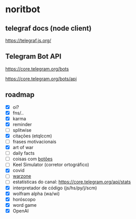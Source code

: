 # noritbot

## telegraf docs (node client)

https://telegraf.js.org/

## Telegram Bot API

https://core.telegram.org/bots

https://core.telegram.org/bots/api

## roadmap

- [x] oi?
- [x] fns/..
- [x] karma
- [x] reminder
- [ ] splitwise
- [x] citações (etqlccm)
- [ ] frases motivacionais
- [x] art of war
- [ ] daily facts
- [ ] coisas com [botões](https://stackoverflow.com/questions/57330756/telegraf-unable-to-use-markdown-style-in-reply-with-inlinebuttons)
- [ ] Keel Simulator (corretor ortográfico)
- [x] covid
- [ ] [warzone](https://develop.battle.net/)
- [ ] estatísticas do canal: https://core.telegram.org/api/stats
- [x] interpretador de código (js/hs/py/j/scm)
- [x] wolfram alpha (wa/wi)
- [x] horóscopo
- [x] word game
- [x] OpenAI
